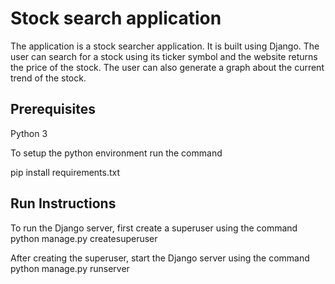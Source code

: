 # Stock search application

The application is a stock searcher application. It is built using Django. The user can search for a stock using its ticker symbol and the website returns the price of the stock. The user can also generate a graph about the current trend of the stock.

## Prerequisites

 Python 3

To setup the python environment run the command  

 pip install requirements.txt

## Run Instructions

To run the Django server, first create a superuser using the command 
 python manage.py createsuperuser

After creating the superuser, start the Django server using the command
 python manage.py runserver




